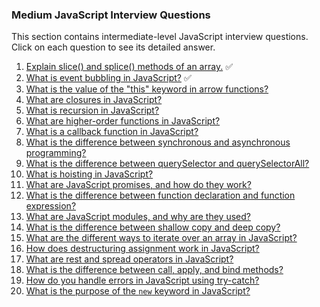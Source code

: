 ### Medium JavaScript Interview Questions

This section contains intermediate-level JavaScript interview questions. Click on each question to see its detailed answer.

1.  [Explain slice() and splice() methods of an array.](Explain-slice-and-splice.md) ✅
2.  [What is event bubbling in JavaScript?](Event-bubbling-in-JS.md) ✅
3.  [What is the value of the "this" keyword in arrow functions?](Value-of-this-in-arrow-functions.md)
4.  [What are closures in JavaScript?](Closures-in-JS.md)
5.  [What is recursion in JavaScript?](Recursion-in-JS.md)
6.  [What are higher-order functions in JavaScript?](Higher-order-functions-in-JS.md)
7.  [What is a callback function in JavaScript?](Callback-functions-in-JS.md)
8.  [What is the difference between synchronous and asynchronous programming?](Difference-between-sync-and-async.md)
9.  [What is the difference between querySelector and querySelectorAll?](Difference-between-querySelector-and-querySelectorAll.md)
10. [What is hoisting in JavaScript?](Hoisting-in-JS.md)
11. [What are JavaScript promises, and how do they work?](Promises-in-JS.md)
12. [What is the difference between function declaration and function expression?](Function-declaration-vs-expression.md)
13. [What are JavaScript modules, and why are they used?](JavaScript-modules.md)
14. [What is the difference between shallow copy and deep copy?](Shallow-vs-deep-copy.md)
15. [What are the different ways to iterate over an array in JavaScript?](Array-iteration-methods.md)
16. [How does destructuring assignment work in JavaScript?](Destructuring-assignment.md)
17. [What are rest and spread operators in JavaScript?](Rest-and-spread-operators.md)
18. [What is the difference between call, apply, and bind methods?](Call-apply-bind-methods.md)
19. [How do you handle errors in JavaScript using try-catch?](Try-catch-error-handling.md)
20. [What is the purpose of the `new` keyword in JavaScript?](Purpose-of-new-keyword.md)

